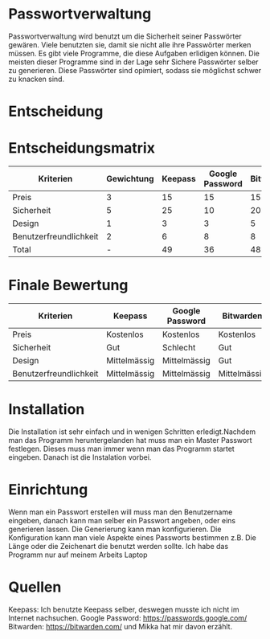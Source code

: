 # Passwortverwaltung

Passwortverwaltung wird benutzt um die Sicherheit seiner Passwörter gewären. Viele benutzten sie, damit sie nicht alle ihre Passwörter merken müssen. Es gibt viele Programme, die diese Aufgaben erlidigen können. Die meisten dieser Programme sind in der Lage sehr Sichere Passwörter selber zu generieren. Diese Passwörter sind opimiert, sodass sie möglichst schwer zu knacken sind.

# Entscheidung

# Entscheidungsmatrix
| Kriterien              | Gewichtung | Keepass | Google Password | Bitwarden |
| ---------------------- | ---------- | ------- | --------------- | --------- |
| Preis                  | 3          | 15      | 15              | 15        |
| Sicherheit             | 5          | 25      | 10              | 20        |
| Design                 | 1          | 3       | 3               | 5         |
| Benutzerfreundlichkeit | 2          | 6       | 8               | 8         |
| Total                  | -          | 49      | 36              | 48        |

# Finale Bewertung

| Kriterien              | Keepass      | Google Password | Bitwarden    |
| ---------------------- | ------------ | --------------- | ---------    |
| Preis                  | Kostenlos    | Kostenlos       | Kostenlos    |
| Sicherheit             | Gut          | Schlecht        | Gut          |
| Design                 | Mittelmässig | Mittelmässig    | Gut          |
| Benutzerfreundlichkeit | Mittelmässig | Mittelmässig    | Mittelmässig |


# Installation

Die Installation ist sehr einfach und in wenigen Schritten erledigt.Nachdem man das Programm heruntergelanden hat muss man ein Master Passwort festlegen. Dieses muss man immer wenn man das Programm startet eingeben. Danach ist die Instalation vorbei.

# Einrichtung

Wenn man ein Passwort erstellen will muss man den Benutzername eingeben, danach kann man selber ein Passwort angeben, oder eins generieren lassen. Die Generierung kann man konfigurieren. Die Konfiguration kann man viele Aspekte eines Passworts bestimmen z.B. Die Länge oder die Zeichenart die benutzt werden sollte. Ich habe das Programm nur auf meinem Arbeits Laptop

# Quellen

Keepass: Ich benutzte Keepass selber, deswegen musste ich nicht im Internet nachsuchen.
Google Password: https://passwords.google.com/
Bitwarden: https://bitwarden.com/ und Mikka hat mir davon erzählt.